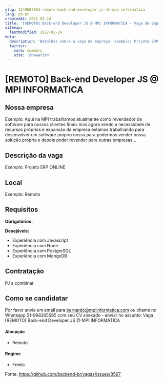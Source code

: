 ```yaml
---
slug: 1149687953-remoto-back-end-developer-js-at-mpi-informatica
lang: pt-br
createdAt: 2022-02-24
title: '[REMOTO] Back-end Developer JS @ MPI INFORMATICA - Vaga de Emprego'
sitemap:
  lastModified: 2022-02-24
meta:
  description: 'Detalhes sobre a vaga de emprego: Exemplo: Projeto ERP ONLINE'
  twitter:
    card: summary
    site: '@nawarian'
---
```


# [REMOTO] Back-end Developer JS @ MPI INFORMATICA


## Nossa empresa

Exemplo: Aqui na MPI trabalhamos atualmente como revendedor de software para nossos clientes finais mas agora vendo a necessidade de recursos próprios e expansão da empresa estamos trabalhando para desenvolver um software próprio nosso para podermos vender nossa solução própria e depois poder revender para outras empresas...

## Descrição da vaga

Exemplo: Projeto ERP ONLINE 

## Local

Exemplo: Remoto

## Requisitos

**Obrigatórios:**


**Desejáveis:**
- Experiência com Javascript
- Experiência com Node
- Experiência com PostgreSQL
- Experiência com MongoDB

## Contratação

PJ a combinar

## Como se candidatar

Por favor envie um email para bernardo@mpiinformatica.com ou chame no Whatsapp 51-998265585 com seu CV anexado - enviar no assunto: Vaga [REMOTO] Back-end Developer JS @ MPI INFORMATICA


#### Alocação
- Remoto

#### Regime
- Freela





Fonte: https://github.com/backend-br/vagas/issues/8597